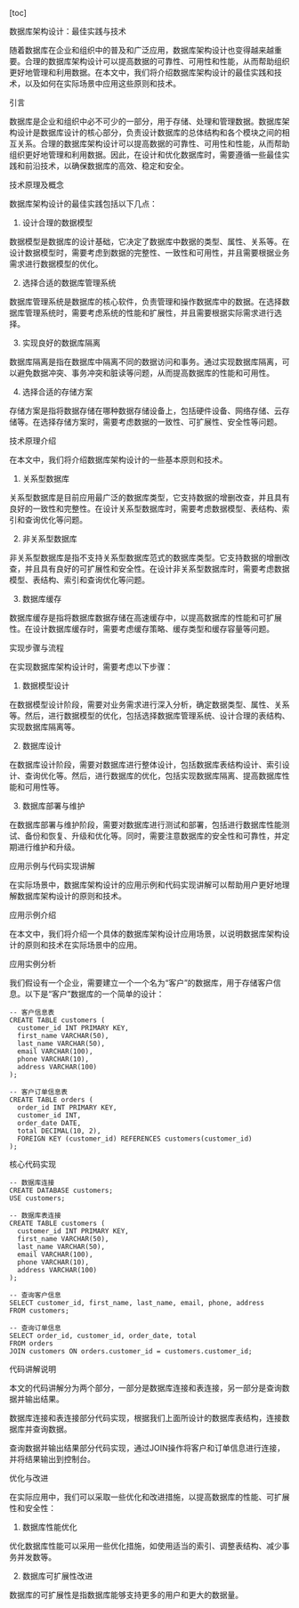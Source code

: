 
[toc]                    
                
                
数据库架构设计：最佳实践与技术

随着数据库在企业和组织中的普及和广泛应用，数据库架构设计也变得越来越重要。合理的数据库架构设计可以提高数据的可靠性、可用性和性能，从而帮助组织更好地管理和利用数据。在本文中，我们将介绍数据库架构设计的最佳实践和技术，以及如何在实际场景中应用这些原则和技术。

引言

数据库是企业和组织中必不可少的一部分，用于存储、处理和管理数据。数据库架构设计是数据库设计的核心部分，负责设计数据库的总体结构和各个模块之间的相互关系。合理的数据库架构设计可以提高数据的可靠性、可用性和性能，从而帮助组织更好地管理和利用数据。因此，在设计和优化数据库时，需要遵循一些最佳实践和前沿技术，以确保数据库的高效、稳定和安全。

技术原理及概念

数据库架构设计的最佳实践包括以下几点：

1. 设计合理的数据模型

数据模型是数据库的设计基础，它决定了数据库中数据的类型、属性、关系等。在设计数据模型时，需要考虑到数据的完整性、一致性和可用性，并且需要根据业务需求进行数据模型的优化。

2. 选择合适的数据库管理系统

数据库管理系统是数据库的核心软件，负责管理和操作数据库中的数据。在选择数据库管理系统时，需要考虑系统的性能和扩展性，并且需要根据实际需求进行选择。

3. 实现良好的数据库隔离

数据库隔离是指在数据库中隔离不同的数据访问和事务。通过实现数据库隔离，可以避免数据冲突、事务冲突和脏读等问题，从而提高数据库的性能和可用性。

4. 选择合适的存储方案

存储方案是指将数据存储在哪种数据存储设备上，包括硬件设备、网络存储、云存储等。在选择存储方案时，需要考虑数据的一致性、可扩展性、安全性等问题。

技术原理介绍

在本文中，我们将介绍数据库架构设计的一些基本原则和技术。

1. 关系型数据库

关系型数据库是目前应用最广泛的数据库类型，它支持数据的增删改查，并且具有良好的一致性和完整性。在设计关系型数据库时，需要考虑数据模型、表结构、索引和查询优化等问题。

2. 非关系型数据库

非关系型数据库是指不支持关系型数据库范式的数据库类型。它支持数据的增删改查，并且具有良好的可扩展性和安全性。在设计非关系型数据库时，需要考虑数据模型、表结构、索引和查询优化等问题。

3. 数据库缓存

数据库缓存是指将数据库数据存储在高速缓存中，以提高数据库的性能和可扩展性。在设计数据库缓存时，需要考虑缓存策略、缓存类型和缓存容量等问题。

实现步骤与流程

在实现数据库架构设计时，需要考虑以下步骤：

1. 数据模型设计

在数据模型设计阶段，需要对业务需求进行深入分析，确定数据类型、属性、关系等。然后，进行数据模型的优化，包括选择数据库管理系统、设计合理的表结构、实现数据库隔离等。

2. 数据库设计

在数据库设计阶段，需要对数据库进行整体设计，包括数据库表结构设计、索引设计、查询优化等。然后，进行数据库的优化，包括实现数据库隔离、提高数据库性能和可用性等。

3. 数据库部署与维护

在数据库部署与维护阶段，需要对数据库进行测试和部署，包括进行数据库性能测试、备份和恢复、升级和优化等。同时，需要注意数据库的安全性和可靠性，并定期进行维护和升级。

应用示例与代码实现讲解

在实际场景中，数据库架构设计的应用示例和代码实现讲解可以帮助用户更好地理解数据库架构设计的原则和技术。

应用示例介绍

在本文中，我们将介绍一个具体的数据库架构设计应用场景，以说明数据库架构设计的原则和技术在实际场景中的应用。

应用实例分析

我们假设有一个企业，需要建立一个一个名为“客户”的数据库，用于存储客户信息。以下是“客户”数据库的一个简单的设计：

```
-- 客户信息表
CREATE TABLE customers (
  customer_id INT PRIMARY KEY,
  first_name VARCHAR(50),
  last_name VARCHAR(50),
  email VARCHAR(100),
  phone VARCHAR(10),
  address VARCHAR(100)
);

-- 客户订单信息表
CREATE TABLE orders (
  order_id INT PRIMARY KEY,
  customer_id INT,
  order_date DATE,
  total DECIMAL(10, 2),
  FOREIGN KEY (customer_id) REFERENCES customers(customer_id)
);
```

核心代码实现

```
-- 数据库连接
CREATE DATABASE customers;
USE customers;

-- 数据库表连接
CREATE TABLE customers (
  customer_id INT PRIMARY KEY,
  first_name VARCHAR(50),
  last_name VARCHAR(50),
  email VARCHAR(100),
  phone VARCHAR(10),
  address VARCHAR(100)
);

-- 查询客户信息
SELECT customer_id, first_name, last_name, email, phone, address
FROM customers;

-- 查询订单信息
SELECT order_id, customer_id, order_date, total
FROM orders
JOIN customers ON orders.customer_id = customers.customer_id;
```

代码讲解说明

本文的代码讲解分为两个部分，一部分是数据库连接和表连接，另一部分是查询数据并输出结果。

数据库连接和表连接部分代码实现，根据我们上面所设计的数据库表结构，连接数据库并查询数据。

查询数据并输出结果部分代码实现，通过JOIN操作将客户和订单信息进行连接，并将结果输出到控制台。

优化与改进

在实际应用中，我们可以采取一些优化和改进措施，以提高数据库的性能、可扩展性和安全性：

1. 数据库性能优化

优化数据库性能可以采用一些优化措施，如使用适当的索引、调整表结构、减少事务并发数等。

2. 数据库可扩展性改进

数据库的可扩展性是指数据库能够支持更多的用户和更大的数据量。

